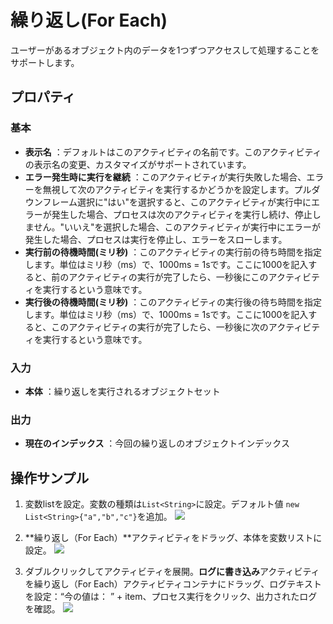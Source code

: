 # 繰り返し(For Each)

ユーザーがあるオブジェクト内のデータを1つずつアクセスして処理することをサポートします。

## プロパティ
### 基本
- **表示名** ：デフォルトはこのアクティビティの名前です。このアクティビティの表示名の変更、カスタマイズがサポートされています。
- **エラー発生時に実行を継続** ：このアクティビティが実行失敗した場合、エラーを無視して次のアクティビティを実行するかどうかを設定します。プルダウンフレーム選択に"はい"を選択すると、このアクティビティが実行中にエラーが発生した場合、プロセスは次のアクティビティを実行し続け、停止しません。"いいえ"を選択した場合、このアクティビティが実行中にエラーが発生した場合、プロセスは実行を停止し、エラーをスローします。
- **実行前の待機時間(ミリ秒)** ：このアクティビティの実行前の待ち時間を指定します。単位はミリ秒（ms）で、1000ms = 1sです。ここに1000を記入すると、前のアクティビティの実行が完了したら、一秒後にこのアクティビティを実行するという意味です。
- **実行後の待機時間(ミリ秒)** ：このアクティビティの実行後の待ち時間を指定します。単位はミリ秒（ms）で、1000ms = 1sです。ここに1000を記入すると、このアクティビティの実行が完了したら、一秒後に次のアクティビティを実行するという意味です。

### 入力
-  **本体** ：繰り返しを実行されるオブジェクトセット

### 出力
-  **現在のインデックス** ：今回の繰り返しのオブジェクトインデックス


## 操作サンプル
1. 変数listを設定。変数の種類は`List<String>`に設定。デフォルト値 `new List<String>{"a","b","c"}`を追加。
![](https://docimages.blob.core.chinacloudapi.cn/images/Activities/forEach-1.png)

2. **繰り返し（For Each）**アクティビティをドラッグ、本体を変数リストに設定。
![](https://docimages.blob.core.chinacloudapi.cn/images/Activities/forEach-2.png)

3. ダブルクリックしてアクティビティを展開。**ログに書き込み**アクティビティを繰り返し（For Each）アクティビティコンテナにドラッグ、ログテキストを設定：“今の値は： ” + item、プロセス実行をクリック、出力されたログを確認。
![](https://docimages.blob.core.chinacloudapi.cn/images/Activities/forEach-3.png)

